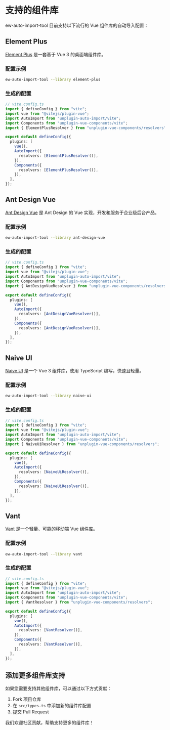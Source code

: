 # 支持的组件库

ew-auto-import-tool 目前支持以下流行的 Vue 组件库的自动导入配置：

## Element Plus

[Element Plus](https://element-plus.org/) 是一套基于 Vue 3 的桌面端组件库。

### 配置示例

```bash
ew-auto-import-tool --library element-plus
```

### 生成的配置

```typescript
// vite.config.ts
import { defineConfig } from "vite";
import vue from "@vitejs/plugin-vue";
import AutoImport from "unplugin-auto-import/vite";
import Components from "unplugin-vue-components/vite";
import { ElementPlusResolver } from "unplugin-vue-components/resolvers";

export default defineConfig({
  plugins: [
    vue(),
    AutoImport({
      resolvers: [ElementPlusResolver()],
    }),
    Components({
      resolvers: [ElementPlusResolver()],
    }),
  ],
});
```

## Ant Design Vue

[Ant Design Vue](https://antdv.com/) 是 Ant Design 的 Vue 实现，开发和服务于企业级后台产品。

### 配置示例

```bash
ew-auto-import-tool --library ant-design-vue
```

### 生成的配置

```typescript
// vite.config.ts
import { defineConfig } from "vite";
import vue from "@vitejs/plugin-vue";
import AutoImport from "unplugin-auto-import/vite";
import Components from "unplugin-vue-components/vite";
import { AntDesignVueResolver } from "unplugin-vue-components/resolvers";

export default defineConfig({
  plugins: [
    vue(),
    AutoImport({
      resolvers: [AntDesignVueResolver()],
    }),
    Components({
      resolvers: [AntDesignVueResolver()],
    }),
  ],
});
```

## Naive UI

[Naive UI](https://www.naiveui.com/) 是一个 Vue 3 组件库，使用 TypeScript 编写，快速且轻量。

### 配置示例

```bash
ew-auto-import-tool --library naive-ui
```

### 生成的配置

```typescript
// vite.config.ts
import { defineConfig } from "vite";
import vue from "@vitejs/plugin-vue";
import AutoImport from "unplugin-auto-import/vite";
import Components from "unplugin-vue-components/vite";
import { NaiveUiResolver } from "unplugin-vue-components/resolvers";

export default defineConfig({
  plugins: [
    vue(),
    AutoImport({
      resolvers: [NaiveUiResolver()],
    }),
    Components({
      resolvers: [NaiveUiResolver()],
    }),
  ],
});
```

## Vant

[Vant](https://vant-ui.github.io/vant/) 是一个轻量、可靠的移动端 Vue 组件库。

### 配置示例

```bash
ew-auto-import-tool --library vant
```

### 生成的配置

```typescript
// vite.config.ts
import { defineConfig } from "vite";
import vue from "@vitejs/plugin-vue";
import AutoImport from "unplugin-auto-import/vite";
import Components from "unplugin-vue-components/vite";
import { VantResolver } from "unplugin-vue-components/resolvers";

export default defineConfig({
  plugins: [
    vue(),
    AutoImport({
      resolvers: [VantResolver()],
    }),
    Components({
      resolvers: [VantResolver()],
    }),
  ],
});
```

## 添加更多组件库支持

如果您需要支持其他组件库，可以通过以下方式贡献：

1. Fork 项目仓库
2. 在 `src/types.ts` 中添加新的组件库配置
3. 提交 Pull Request

我们欢迎社区贡献，帮助支持更多的组件库！
